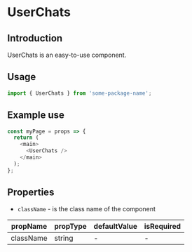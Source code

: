 # UserChats

<!-- STORY -->

## Introduction

UserChats is an easy-to-use component.

## Usage

```javascript
import { UserChats } from 'some-package-name';
```

## Example use

```javascript
const myPage = props => {
  return (
    <main>
      <UserChats />
    </main>
  );
};
```

## Properties

- `className` - is the class name of the component

| propName  | propType | defaultValue | isRequired |
| --------- | -------- | ------------ | ---------- |
| className | string   | -            | -          |
